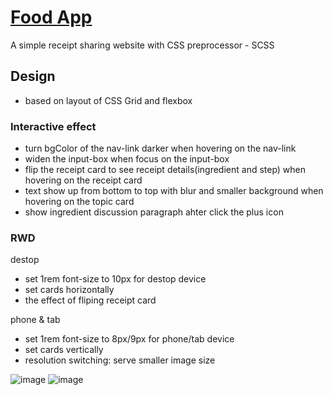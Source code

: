 # [Food App](https://venerable-narwhal-5c5c00.netlify.app)
A simple receipt sharing website with CSS preprocessor - SCSS

## Design
- based on layout of CSS Grid and flexbox

### Interactive effect 
- turn bgColor of the nav-link darker when hovering on the nav-link
- widen the input-box when focus on the input-box  
- flip the receipt card to see receipt details(ingredient and step) when hovering on the receipt card
- text show up from bottom to top with blur and smaller background when hovering on the topic card
- show ingredient discussion paragraph ahter click the plus icon

### RWD
destop
- set 1rem font-size to 10px for destop device
- set cards horizontally
- the effect of fliping receipt card

phone & tab
- set 1rem font-size to 8px/9px for phone/tab device
- set cards vertically
- resolution switching: serve smaller image size 

![image](https://github.com/jssffl/food/blob/main/FoodApp-1.gif)
![image](https://github.com/jssffl/food/blob/main/FoodApp-2.gif)






